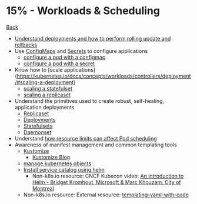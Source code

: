 # 15% - Workloads & Scheduling
[Back](../README.md)

* [Understand deployments and how to perform rolling update and rollbacks](https://kubernetes.io/docs/concepts/workloads/controllers/deployment/)
* Use [ConfigMaps](https://kubernetes.io/docs/concepts/configuration/configmap/) and [Secrets](https://kubernetes.io/docs/concepts/configuration/secret/) to configure applications
    -   [configure a pod with a configmap](https://kubernetes.io/docs/tasks/configure-pod-container/configure-pod-configmap/)
    -   [configure a pod with a secret](https://kubernetes.io/docs/tasks/inject-data-application/distribute-credentials-secure/)
* Know how to [scale applications]
(https://kubernetes.io/docs/concepts/workloads/controllers/deployment/#scaling-a-deployment)
    -   [scaling a statefulset](https://kubernetes.io/docs/tasks/run-application/scale-stateful-set/)
    -   [scaling a replicaset](https://kubernetes.io/docs/concepts/workloads/controllers/replicaset/#scaling-a-replicaset)
* Understand the primitives used to create robust, self-healing, application deployments
    -   [Replicaset](https://kubernetes.io/docs/concepts/workloads/controllers/replicaset/)
    -   [Deployments](https://kubernetes.io/docs/concepts/workloads/controllers/deployment/)
    -   [Statefulsets](https://kubernetes.io/docs/concepts/workloads/controllers/statefulset/)
    -   [Daemonset](https://kubernetes.io/docs/concepts/workloads/controllers/daemonset/)
* Understand [how resource limits can affect Pod scheduling](https://kubernetes.io/docs/concepts/configuration/manage-resources-containers/#how-pods-with-resource-requests-are-scheduled)
* Awareness of manifest management and common templating tools
    -   [Kustomize](https://kubernetes.io/docs/tasks/manage-kubernetes-objects/kustomization/)
        -   [Kustomize Blog](https://kubernetes.io/blog/2018/05/29/introducing-kustomize-template-free-configuration-customization-for-kubernetes/)
    -   [manage kubernetes objects](https://kubernetes.io/docs/tasks/manage-kubernetes-objects/)
    -   [Install service catalog using helm](https://kubernetes.io/docs/tasks/service-catalog/install-service-catalog-using-helm/)
        -   Non-k8s.io resource: CNCF Kubecon video: [An introduction to Helm - Bridget Kromhout, Microsoft & Marc Khouzam, City of Montreal](https://youtu.be/x2w6T0sE50w?list=PLj6h78yzYM2O1wlsM-Ma-RYhfT5LKq0XC)
    -   Non-k8s.io resource: External resource: [templating-yaml-with-code](https://learnk8s.io/templating-yaml-with-code)